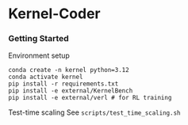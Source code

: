 # Kernel-Coder

### Getting Started
Environment setup
```
conda create -n kernel python=3.12
conda activate kernel
pip install -r requirements.txt
pip install -e external/KernelBench
pip install -e external/verl # for RL training
```

Test-time scaling
See `scripts/test_time_scaling.sh`
